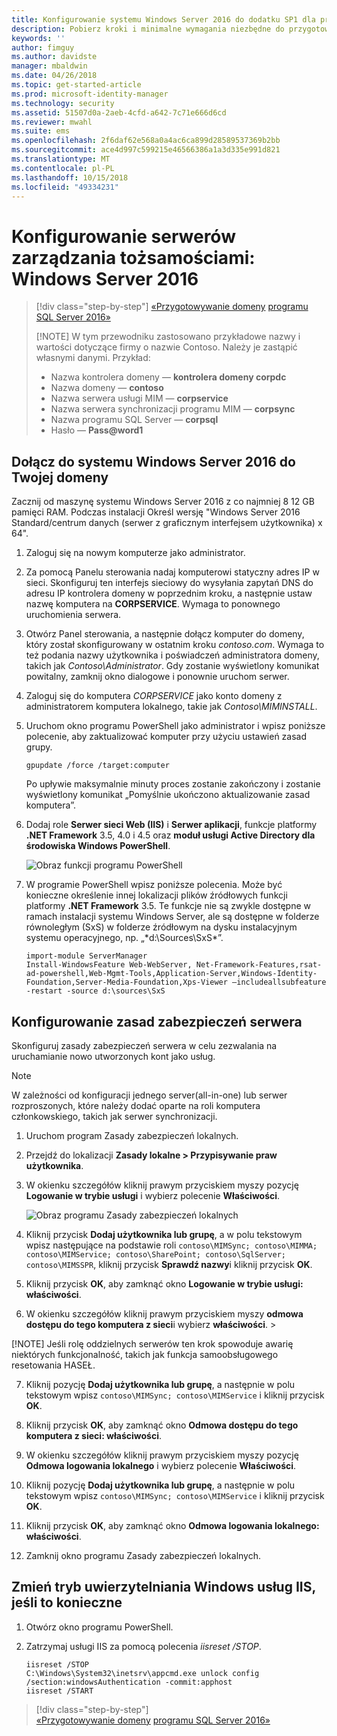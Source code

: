 ```yaml
---
title: Konfigurowanie systemu Windows Server 2016 do dodatku SP1 dla programu MIM 2016 | Dokumentacja firmy Microsoft
description: Pobierz kroki i minimalne wymagania niezbędne do przygotowania systemu Windows Server 2016 do pracy z programu MIM 2016 z dodatkiem SP1.
keywords: ''
author: fimguy
ms.author: davidste
manager: mbaldwin
ms.date: 04/26/2018
ms.topic: get-started-article
ms.prod: microsoft-identity-manager
ms.technology: security
ms.assetid: 51507d0a-2aeb-4cfd-a642-7c71e666d6cd
ms.reviewer: mwahl
ms.suite: ems
ms.openlocfilehash: 2f6daf62e568a0a4ac6ca899d28589537369b2bb
ms.sourcegitcommit: ace4d997c599215e46566386a1a3d335e991d821
ms.translationtype: MT
ms.contentlocale: pl-PL
ms.lasthandoff: 10/15/2018
ms.locfileid: "49334231"
---
```

# <a name="set-up-an-identity-management-servers-windows-server-2016"></a>Konfigurowanie serwerów zarządzania tożsamościami: Windows Server 2016

> [!div class="step-by-step"]
> [«Przygotowywanie domeny](preparing-domain.md)
> [programu SQL Server 2016»](prepare-server-sql2016.md)
> 
> [!NOTE]
> W tym przewodniku zastosowano przykładowe nazwy i wartości dotyczące firmy o nazwie Contoso. Należy je zastąpić własnymi danymi. Przykład:
> - Nazwa kontrolera domeny — **kontrolera domeny corpdc**
> - Nazwa domeny — **contoso**
> - Nazwa serwera usługi MIM — **corpservice**
> - Nazwa serwera synchronizacji programu MIM — **corpsync**
> - Nazwa programu SQL Server — **corpsql**
> - Hasło — <strong>Pass@word1</strong>

## <a name="join-windows-server-2016-to-your-domain"></a>Dołącz do systemu Windows Server 2016 do Twojej domeny

Zacznij od maszynę systemu Windows Server 2016 z co najmniej 8 12 GB pamięci RAM. Podczas instalacji Określ wersję "Windows Server 2016 Standard/centrum danych (serwer z graficznym interfejsem użytkownika) x 64".

1. Zaloguj się na nowym komputerze jako administrator.

2. Za pomocą Panelu sterowania nadaj komputerowi statyczny adres IP w sieci. Skonfiguruj ten interfejs sieciowy do wysyłania zapytań DNS do adresu IP kontrolera domeny w poprzednim kroku, a następnie ustaw nazwę komputera na **CORPSERVICE**.  Wymaga to ponownego uruchomienia serwera.

3. Otwórz Panel sterowania, a następnie dołącz komputer do domeny, który został skonfigurowany w ostatnim kroku *contoso.com*.  Wymaga to też podania nazwy użytkownika i poświadczeń administratora domeny, takich jak *Contoso\Administrator*.  Gdy zostanie wyświetlony komunikat powitalny, zamknij okno dialogowe i ponownie uruchom serwer.

4. Zaloguj się do komputera *CORPSERVICE* jako konto domeny z administratorem komputera lokalnego, takie jak *Contoso\MIMINSTALL*.


5. Uruchom okno programu PowerShell jako administrator i wpisz poniższe polecenie, aby zaktualizować komputer przy użyciu ustawień zasad grupy.

    ```
    gpupdate /force /target:computer
    ```

    Po upływie maksymalnie minuty proces zostanie zakończony i zostanie wyświetlony komunikat „Pomyślnie ukończono aktualizowanie zasad komputera”.

6. Dodaj role **Serwer sieci Web (IIS)** i **Serwer aplikacji**, funkcje platformy **.NET Framework** 3.5, 4.0 i 4.5 oraz **moduł usługi Active Directory dla środowiska Windows PowerShell**.

    ![Obraz funkcji programu PowerShell](media/MIM-DeployWS2.png)

7. W programie PowerShell wpisz poniższe polecenia. Może być konieczne określenie innej lokalizacji plików źródłowych funkcji platformy **.NET Framework** 3.5. Te funkcje nie są zwykle dostępne w ramach instalacji systemu Windows Server, ale są dostępne w folderze równoległym (SxS) w folderze źródłowym na dysku instalacyjnym systemu operacyjnego, np. „*d:\Sources\SxS\*”.

    ```
    import-module ServerManager
    Install-WindowsFeature Web-WebServer, Net-Framework-Features,rsat-ad-powershell,Web-Mgmt-Tools,Application-Server,Windows-Identity-Foundation,Server-Media-Foundation,Xps-Viewer –includeallsubfeature -restart -source d:\sources\SxS
    ```

## <a name="configure-the-server-security-policy"></a>Konfigurowanie zasad zabezpieczeń serwera

Skonfiguruj zasady zabezpieczeń serwera w celu zezwalania na uruchamianie nowo utworzonych kont jako usług.
> [!NOTE] 
> W zależności od konfiguracji jednego server(all-in-one) lub serwer rozproszonych, które należy dodać oparte na roli komputera członkowskiego, takich jak serwer synchronizacji. 

1. Uruchom program Zasady zabezpieczeń lokalnych.

2. Przejdź do lokalizacji **Zasady lokalne > Przypisywanie praw użytkownika**.

3. W okienku szczegółów kliknij prawym przyciskiem myszy pozycję **Logowanie w trybie usługi** i wybierz polecenie **Właściwości**.

    ![Obraz programu Zasady zabezpieczeń lokalnych](media/MIM-DeployWS3.png)

4. Kliknij przycisk **Dodaj użytkownika lub grupę**, a w polu tekstowym wpisz następujące na podstawie roli `contoso\MIMSync; contoso\MIMMA; contoso\MIMService; contoso\SharePoint; contoso\SqlServer; contoso\MIMSSPR`, kliknij przycisk **Sprawdź nazwy**i kliknij przycisk **OK**.

5. Kliknij przycisk **OK**, aby zamknąć okno **Logowanie w trybie usługi: właściwości**.

6.  W okienku szczegółów kliknij prawym przyciskiem myszy **odmowa dostępu do tego komputera z sieci**i wybierz **właściwości**. >

[!NOTE] Jeśli rolę oddzielnych serwerów ten krok spowoduje awarię niektórych funkcjonalność, takich jak funkcja samoobsługowego resetowania HASEŁ.

7. Kliknij pozycję **Dodaj użytkownika lub grupę**, a następnie w polu tekstowym wpisz `contoso\MIMSync; contoso\MIMService` i kliknij przycisk **OK**.

8. Kliknij przycisk **OK**, aby zamknąć okno **Odmowa dostępu do tego komputera z sieci: właściwości**.

9. W okienku szczegółów kliknij prawym przyciskiem myszy pozycję **Odmowa logowania lokalnego** i wybierz polecenie **Właściwości**.

10. Kliknij pozycję **Dodaj użytkownika lub grupę**, a następnie w polu tekstowym wpisz `contoso\MIMSync; contoso\MIMService` i kliknij przycisk **OK**.

11. Kliknij przycisk **OK**, aby zamknąć okno **Odmowa logowania lokalnego: właściwości**.

12. Zamknij okno programu Zasady zabezpieczeń lokalnych.


## <a name="change-the-iis-windows-authentication-mode-if-needed"></a>Zmień tryb uwierzytelniania Windows usług IIS, jeśli to konieczne

1.  Otwórz okno programu PowerShell.

2.  Zatrzymaj usługi IIS za pomocą polecenia *iisreset /STOP*.

    ```
    iisreset /STOP
    C:\Windows\System32\inetsrv\appcmd.exe unlock config /section:windowsAuthentication -commit:apphost
    iisreset /START
    ```

> [!div class="step-by-step"]  
> [«Przygotowywanie domeny](preparing-domain.md)
> [programu SQL Server 2016»](prepare-server-sql2016.md)
